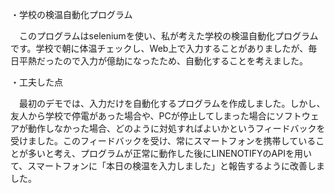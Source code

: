 ・学校の検温自動化プログラム


　このプログラムはseleniumを使い、私が考えた学校の検温自動化プログラムです。学校で朝に体温チェックし、Web上で入力することがありましたが、毎日平熱だったので入力が億劫になったため、自動化することを考えました。

・工夫した点

　最初のデモでは、入力だけを自動化するプログラムを作成しました。しかし、友人から学校で停電があった場合や、PCが停止してしまった場合にソフトウェアが動作しなかった場合、どのように対処すればよいかというフィードバックを受けました。このフィードバックを受け、常にスマートフォンを携帯していることが多いと考え、プログラムが正常に動作した後にLINENOTIFYのAPIを用いて、スマートフォンに「本日の検温を入力しました」と報告するように改善しました。
